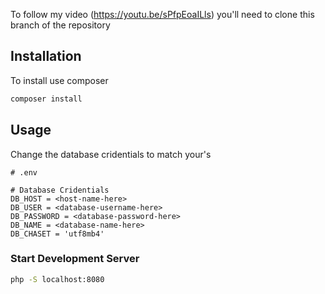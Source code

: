 To follow my video (https://youtu.be/sPfpEoaILls) you'll need to clone this branch of the repository

## Installation

To install use composer

```bash
composer install
```

## Usage

Change the database cridentials to match your's

```env
# .env

# Database Cridentials
DB_HOST = <host-name-here>
DB_USER = <database-username-here>
DB_PASSWORD = <database-password-here>
DB_NAME = <database-name-here>
DB_CHASET = 'utf8mb4'
```

### Start Development Server

```bash
php -S localhost:8080
```
